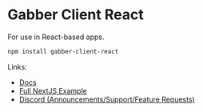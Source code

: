 # Gabber Client React

For use in React-based apps.

```bash
npm install gabber-client-react
```

Links:
- [Docs](https://docs.gabber.dev)
- [Full NextJS Example](https://github.com/gabber-dev)
- [Discord (Announcements/Support/Feature Requests)](https://discord.gg/kHuuscKA)